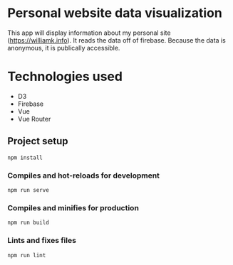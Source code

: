 # Personal website data visualization

This app will display information about my personal site (https://williamk.info). It reads the data off of firebase. Because the data is anonymous, it is publically accessible.

# Technologies used
* D3
* Firebase
* Vue
* Vue Router

## Project setup
```
npm install
```

### Compiles and hot-reloads for development
```
npm run serve
```

### Compiles and minifies for production
```
npm run build
```

### Lints and fixes files
```
npm run lint
```

